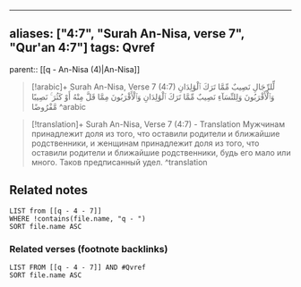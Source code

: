 
---
aliases: ["4:7", "Surah An-Nisa, verse 7", "Qur'an 4:7"]
tags: Qvref
---

parent:: [[q - An-Nisa (4)|An-Nisa]]

> [!arabic]+ Surah An-Nisa, Verse 7 (4:7)
> <span class="quran-arabic">لِّلرِّجَالِ نَصِيبٌ مِّمَّا تَرَكَ ٱلْوَٰلِدَانِ وَٱلْأَقْرَبُونَ وَلِلنِّسَآءِ نَصِيبٌ مِّمَّا تَرَكَ ٱلْوَٰلِدَانِ وَٱلْأَقْرَبُونَ مِمَّا قَلَّ مِنْهُ أَوْ كَثُرَ ۚ نَصِيبًا مَّفْرُوضًا</span>
^arabic

> [!translation]+ Surah An-Nisa, Verse 7 (4:7) - Translation
> Мужчинам принадлежит доля из того, что оставили родители и ближайшие родственники, и женщинам принадлежит доля из того, что оставили родители и ближайшие родственники, будь его мало или много. Таков предписанный удел.
^translation



## Related notes
```dataview
LIST from [[q - 4 - 7]]
WHERE !contains(file.name, "q - ")
SORT file.name ASC
```

### Related verses (footnote backlinks)
```dataview
LIST FROM [[q - 4 - 7]] AND #Qvref
SORT file.name ASC
```

